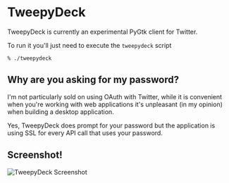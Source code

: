 TweepyDeck
===========

TweepyDeck is currently an experimental PyGtk client for Twitter.


To run it you'll just need to execute the `tweepydeck` script

    % ./tweepydeck 


Why are you asking for my password?
--------------------------------------
I'm not particularly sold on using OAuth with Twitter, 
while it is convenient when you're working with web applications
it's unpleasant (in my opinion) when building a desktop
application.

Yes, TweepyDeck does prompt for your password but the 
application is using SSL for every API call that uses 
your password.


Screenshot!
------------
![TweepyDeck Screenshot](http://agentdero.cachefly.net/scratch/tweepydeck_jan30-2.png)
